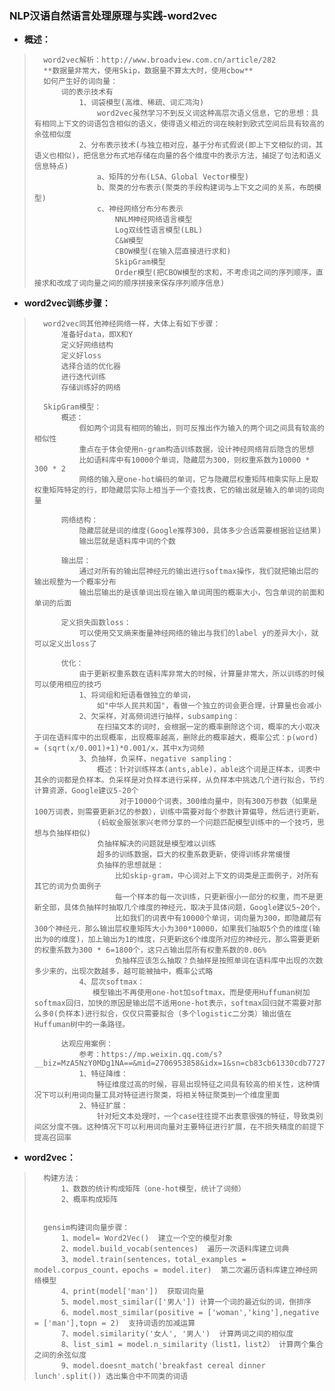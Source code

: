 ### NLP汉语自然语言处理原理与实践-word2vec
- **概述：**
>       word2vec解析：http://www.broadview.com.cn/article/282
>       **数据量非常大，使用Skip，数据量不算太大时，使用cbow**
>       如何产生好的词向量：
>           词的表示技术有
>               1、词袋模型(高维、稀疏、词汇鸿沟)
>                   word2vec虽然学习不到反义词这种高层次语义信息，它的思想：具有相同上下文的词语包含相似的语义，使得语义相近的词在映射到欧式空间后具有较高的余弦相似度
>               2、分布表示技术(与独立相对应，基于分布式假说(即上下文相似的词，其语义也相似)，把信息分布式地存储在向量的各个维度中的表示方法，捕捉了句法和语义信息特点)
>                   a、矩阵的分布(LSA、Global Vector模型)
>                   b、聚类的分布表示(聚类的手段构建词与上下文之间的关系，布朗模型)
>                   c、神经网络分布分布表示
>                       NNLM神经网络语言模型
>                       Log双线性语言模型(LBL)
>                       C&W模型
>                       CBOW模型(在输入层直接进行求和)
>                       SkipGram模型
>                       Order模型(把CBOW模型的求和，不考虑词之间的序列顺序，直接求和改成了词向量之间的顺序拼接来保存序列顺序信息)
>
>


- **word2vec训练步骤：**
>       word2vec同其他神经网络一样，大体上有如下步骤：
>           准备好data，即X和Y
>           定义好网络结构
>           定义好loss
>           选择合适的优化器
>           进行迭代训练
>           存储训练好的网络
>
>       SkipGram模型：
>           概述：
>               假如两个词具有相同的输出，则可反推出作为输入的两个词之间具有较高的相似性
>               重点在于体会使用n-gram构造训练数据，设计神经网络背后隐含的思想
>               比如语料库中有10000个单词，隐藏层为300，则权重系数为10000 * 300 * 2
>               网络的输入是one-hot编码的单词，它与隐藏层权重矩阵相乘实际上是取权重矩阵特定的行，即隐藏层实际上相当于一个查找表，它的输出就是输入的单词的词向量
>
>           网络结构：
>               隐藏层就是词的维度(Google推荐300，具体多少合适需要根据验证结果)
>               输出层就是语料库中词的个数
>
>           输出层：
>               通过对所有的输出层神经元的输出进行softmax操作，我们就把输出层的输出规整为一个概率分布
>               输出层输出的是该单词出现在输入单词周围的概率大小，包含单词的前面和单词的后面
>
>           定义损失函数loss：
>               可以使用交叉熵来衡量神经网络的输出与我们的label y的差异大小，就可以定义出loss了
>
>           优化：
>               由于更新权重系数在语料库非常大的时候，计算量非常大，所以训练的时候可以使用相应的技巧
>               1、将词组和短语看做独立的单词，
>                   如"中华人民共和国"，看做一个独立的词会更合理，计算量也会减小
>               2、欠采样，对高频词进行抽样，subsamping：
>                   在扫描文本的词时，会根据一定的概率删除这个词，概率的大小取决于词在语料库中的出现概率，出现概率越高，删除此的概率越大，概率公式：p(word) = (sqrt(x/0.001)+1)*0.001/x，其中x为词频
>               3、负抽样，负采样，negative sampling：
>                   概述：针对训练样本(ants,able)，able这个词是正样本，词表中其余的词都是负样本。负采样是对负样本进行采样，从负样本中挑选几个进行拟合，节约计算资源，Google建议5-20个
>                        对于10000个词表，300维向量中，则有300万参数（如果是100万词表，则需要更新3亿的参数），训练中需要对每个参数计算偏导，然后进行更新，
>                   (蚂蚁金服张家兴老师分享的一个问题匹配模型训练中的一个技巧，思想与负抽样相似)
>                   负抽样解决的问题就是模型难以训练
>                   超多的训练数据，巨大的权重系数更新，使得训练非常缓慢
>                   负抽样的思想就是：
>                       比如skip-gram，中心词对上下文的词类是正面例子，对所有其它的词为负面例子
>                       每一个样本的每一次训练，只更新很小一部分的权重，而不是更新全部，具体负抽样时抽取几个维度的神经元，取决于具体问题，Google建议5~20个，
>                       比如我们的词表中有10000个单词，词向量为300，即隐藏层有300个神经元，那么输出层权重矩阵大小为300*10000，如果我们抽取5个负的维度(输出为0的维度)，加上输出为1的维度，只更新这6个维度所对应的神经元，那么需要更新的权重系数为300 * 6=1800个，这只占输出层所有权重系数的0.06%
>                       负抽样应该怎么抽取？负抽样是按照单词在语料库中出现的次数多少来的，出现次数越多，越可能被抽中，概率公式略
>               4、层次softmax：
>                  模型输出不再使用one-hot加softmax，而是使用Huffuman树加softmax回归，加快的原因是输出层不适用one-hot表示，softmax回归就不需要对那么多0(负样本)进行拟合，仅仅只需要拟合（多个logistic二分类）输出值在Huffuman树中的一条路径。
>
>           达观应用案例：
>               参考：https://mp.weixin.qq.com/s?__biz=MzA5NzY0MDg1NA==&mid=2706953858&idx=1&sn=cb83cb61330cdb77275e846bec6e7433&scene=21#wechat_redirect
>               1、特征降维：
>                   特征维度过高的时候，容易出现特征之间具有较高的相关性，这种情况下可以利用词向量工具对特征进行聚类，将相关特征聚类到一个维度里面
>               2、特征扩展：
>                   针对短文本处理时，一个case往往提不出表意很强的特征，导致类别间区分度不强。这种情况下可以利用词向量对主要特征进行扩展，在不损失精度的前提下提高召回率
>
>

- **word2vec：**
>       构建方法：
>           1、数数的统计构成矩阵（one-hot模型，统计了词频）
>           2、概率构成矩阵
>
>
>       gensim构建词向量步骤：
>           1、model= Word2Vec()  建立一个空的模型对象
>           2、model.build_vocab(sentences)  遍历一次语料库建立词典
>           3、model.train(sentences，total_examples = model.corpus_count，epochs = model.iter)  第二次遍历语料库建立神经网络模型
>           4、print(model['man'])  获取词向量
>           5、model.most_similar(['男人']) 计算一个词的最近似的词，倒排序
>           6、model.most_similar(positive = ['woman','king'],negative = ['man'],topn = 2)  支持词语的加减运算
>           7、model.similarity('女人', '男人')  计算两词之间的相似度
>           8、list_sim1 = model.n_similarity（list1，list2） 计算两个集合之间的余弦似度
>           9、model.doesnt_match('breakfast cereal dinner lunch'.split()) 选出集合中不同类的词语
>
>
>
>
>
>
>
>
>
>
>
>
>
>
>
>
>
>
>
>
>
